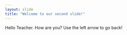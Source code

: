 ```yaml
---
layout: slide
title: "Welcome to our second slide!"
---
```

Hello Teacher. How are you?
Use the left arrow to go back!
